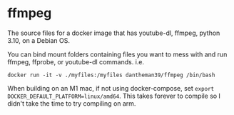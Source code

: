 # ffmpeg

The source files for a docker image that has youtube-dl, ffmpeg, python 3.10, on a Debian OS.

You can bind mount folders containing files you want to mess with and run ffmpeg, ffprobe,
or youtube-dl commands. i.e.

`docker run -it -v ./myfiles:/myfiles dantheman39/ffmpeg /bin/bash`

When building on an M1 mac, if not using docker-compose, set
`export DOCKER_DEFAULT_PLATFORM=linux/amd64`.
This takes forever to compile so I didn't take the time to try compiling on arm.
